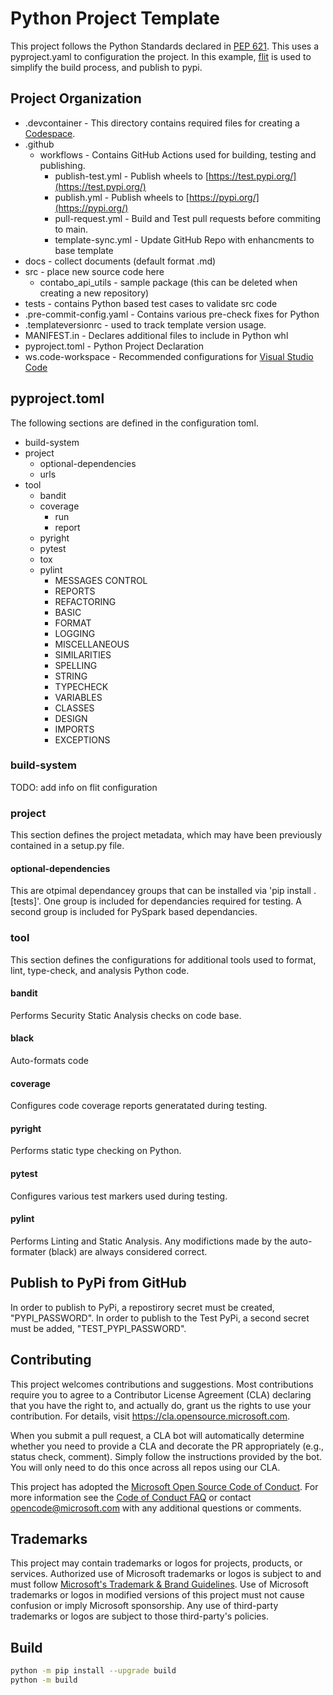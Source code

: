 # Python Project Template

This project follows the Python Standards declared in [PEP 621](https://peps.python.org/pep-0621/).
This uses a pyproject.yaml to configuration the project. In this example, [flit](https://pypi.org/project/flit/) is used to simplify the build process, and publish to pypi.

## Project Organization

- .devcontainer - This directory contains required files for creating a [Codespace](https://github.com/features/codespaces).
- .github
  - workflows - Contains GitHub Actions used for building, testing and publishing.
    - publish-test.yml - Publish wheels to [https://test.pypi.org/](https://test.pypi.org/)
    - publish.yml - Publish wheels to [https://pypi.org/](https://pypi.org/)
    - pull-request.yml - Build and Test pull requests before commiting to main.
    - template-sync.yml - Update GitHub Repo with enhancments to base template
- docs - collect documents (default format .md)
- src - place new source code here
  - contabo_api_utils - sample package (this can be deleted when creating a new repository)
- tests - contains Python based test cases to validate src code
- .pre-commit-config.yaml - Contains various pre-check fixes for Python
- .templateversionrc - used to track template version usage.
- MANIFEST.in - Declares additional files to include in Python whl
- pyproject.toml - Python Project Declaration
- ws.code-workspace - Recommended configurations for [Visual Studio Code](https://code.visualstudio.com/)

## pyproject.toml

The following sections are defined in the configuration toml.

- build-system
- project
  - optional-dependencies
  - urls
- tool
  - bandit
  - coverage
    - run
    - report
  - pyright
  - pytest
  - tox
  - pylint
    - MESSAGES CONTROL
    - REPORTS
    - REFACTORING
    - BASIC
    - FORMAT
    - LOGGING
    - MISCELLANEOUS
    - SIMILARITIES
    - SPELLING
    - STRING
    - TYPECHECK
    - VARIABLES
    - CLASSES
    - DESIGN
    - IMPORTS
    - EXCEPTIONS

### build-system
TODO: add info on flit configuration

### project
This section defines the project metadata, which may have been previously contained in a setup.py file.

#### optional-dependencies
This are otpimal dependancey groups that can be installed via 'pip install .[tests]'.
One group is included for dependancies required for testing. A second group is included for PySpark based dependancies.

### tool
This section defines the configurations for additional tools used to format, lint, type-check, and analysis Python code.

#### bandit
Performs Security Static Analysis checks on code base.

#### black
Auto-formats code

#### coverage
Configures code coverage reports generatated during testing.

#### pyright
Performs static type checking on Python.

#### pytest
Configures various test markers used during testing.

#### pylint
Performs Linting and Static Analysis. Any modifictions made by the auto-formater (black) are always considered correct.

## Publish to PyPi from GitHub
In order to publish to PyPi, a repostirory secret must be created, "PYPI_PASSWORD". In order to publish to the Test PyPi, a second secret must be added, "TEST_PYPI_PASSWORD". 


## Contributing

This project welcomes contributions and suggestions.  Most contributions require you to agree to a
Contributor License Agreement (CLA) declaring that you have the right to, and actually do, grant us
the rights to use your contribution. For details, visit https://cla.opensource.microsoft.com.

When you submit a pull request, a CLA bot will automatically determine whether you need to provide
a CLA and decorate the PR appropriately (e.g., status check, comment). Simply follow the instructions
provided by the bot. You will only need to do this once across all repos using our CLA.

This project has adopted the [Microsoft Open Source Code of Conduct](https://opensource.microsoft.com/codeofconduct/).
For more information see the [Code of Conduct FAQ](https://opensource.microsoft.com/codeofconduct/faq/) or
contact [opencode@microsoft.com](mailto:opencode@microsoft.com) with any additional questions or comments.

## Trademarks

This project may contain trademarks or logos for projects, products, or services. Authorized use of Microsoft
trademarks or logos is subject to and must follow
[Microsoft's Trademark & Brand Guidelines](https://www.microsoft.com/en-us/legal/intellectualproperty/trademarks/usage/general).
Use of Microsoft trademarks or logos in modified versions of this project must not cause confusion or imply Microsoft sponsorship.
Any use of third-party trademarks or logos are subject to those third-party's policies.

## Build

```bash
python -m pip install --upgrade build
python -m build

```